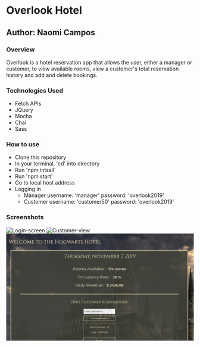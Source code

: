 # Overlook Hotel

## Author: Naomi Campos

### Overview
Overlook is a hotel reservation app that allows the user, either a manager or customer, to view available rooms, view a customer's total reservation history and add and delete bookings.

### Technologies Used
- Fetch APIs
- JQuery
- Mocha
- Chai
- Sass

### How to use
- Clone this repository
- In your terminal, 'cd' into directory
- Run 'npm intsall'
- Run 'npm start'
- Go to local host address
- Logging in
  - Manager username: 'manager' password: 'overlook2019'
  - Customer username: 'customer50' password: 'overlook2019'
  
### Screenshots
![Login-screen](src/images/login-screen.png)
![Customer-view](src/images/customer-view.png)
![Manager-view](src/images/manager-view.png)

